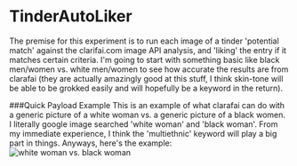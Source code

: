 TinderAutoLiker
===============

The premise for this experiment is to run each image of a tinder 'potential match' against the clarifai.com image API analysis, and 'liking' the entry if it matches certain criteria. I'm going to start with something basic like black men/women vs. white men/women to see how accurate the results are from clarafai (they are actually amazingly good at this stuff, I think skin-tone will be able to be grokked easily and will hopefully be a keyword in the return). 

###Quick Payload Example
This is an example of what clarafai can do with a generic picture of a white woman vs. a generic picture of a black women. I literally google image searched 'white woman' and 'black woman'. From my immediate experience, I think the 'multiethnic' keyword will play a big part in things. Anyways, here's the example:
![white woman vs. black woman](http://i.imgur.com/J1TXdzS.jpg)
